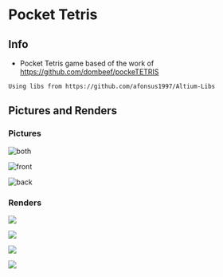 # Pocket Tetris


## Info

* Pocket Tetris game based of the work of https://github.com/dombeef/pockeTETRIS

``` Using libs from https://github.com/afonsus1997/Altium-Libs ```

## Pictures and Renders

### Pictures

![both](https://imgur.com/8txGt0k.jpg)

![front](https://imgur.com/JbAdyEd.jpg)

![back](https://imgur.com/prVJaxe.jpg)



### Renders

![](https://i.imgur.com/6HiNUpv.png)

![](https://i.imgur.com/Px43Mtq.png)

![](https://i.imgur.com/YCv6MeO.png)

![](https://i.imgur.com/7A4yooM.png)


